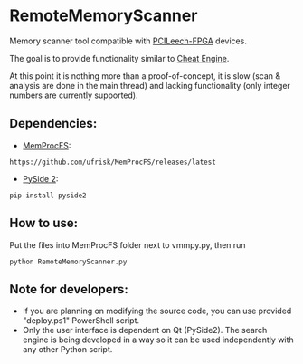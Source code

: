 # RemoteMemoryScanner

Memory scanner tool compatible with [PCILeech-FPGA](https://github.com/ufrisk/pcileech) devices.

The goal is to provide functionality similar to [Cheat Engine](https://github.com/cheat-engine/cheat-engine).

At this point it is nothing more than a proof-of-concept, it is slow (scan & analysis are done in the main thread) and lacking functionality (only integer numbers are currently supported).

## Dependencies:
  * [MemProcFS](https://github.com/ufrisk/MemProcFS):
```
https://github.com/ufrisk/MemProcFS/releases/latest
```
  * [PySide 2](https://doc.qt.io/qtforpython/):
```
pip install pyside2
```

## How to use:
Put the files into MemProcFS folder next to vmmpy.py, then run
```
python RemoteMemoryScanner.py
```

## Note for developers:
  * If you are planning on modifying the source code, you can use provided "deploy.ps1" PowerShell script.
  * Only the user interface is dependent on Qt (PySide2). The search engine is being developed in a way so it can be used independently with any other Python script.
  